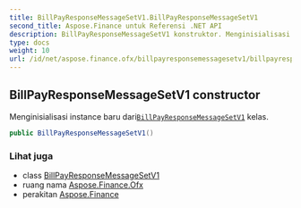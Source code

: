```yaml
---
title: BillPayResponseMessageSetV1.BillPayResponseMessageSetV1
second_title: Aspose.Finance untuk Referensi .NET API
description: BillPayResponseMessageSetV1 konstruktor. Menginisialisasi instance baru dariBillPayResponseMessageSetV1 kelas.
type: docs
weight: 10
url: /id/net/aspose.finance.ofx/billpayresponsemessagesetv1/billpayresponsemessagesetv1/
---
```

## BillPayResponseMessageSetV1 constructor

Menginisialisasi instance baru dari[`BillPayResponseMessageSetV1`](../) kelas.

```csharp
public BillPayResponseMessageSetV1()
```

### Lihat juga

* class [BillPayResponseMessageSetV1](../)
* ruang nama [Aspose.Finance.Ofx](../../billpayresponsemessagesetv1/)
* perakitan [Aspose.Finance](../../../)


